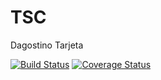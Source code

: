 # TSC
Dagostino Tarjeta

[![Build Status](https://travis-ci.org/Martinpereyra/Tarjeta.svg?branch=master)](https://travis-ci.org/Martinpereyra/Tarjeta) [![Coverage Status](https://coveralls.io/repos/github/Martinpereyra/Tarjeta/badge.svg?branch=master)](https://coveralls.io/github/Martinpereyra/Tarjeta?branch=master)
